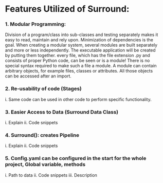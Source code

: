 # Features Utilized of Surround:

### 1.	Modular Programming:

Division of a program/class into sub-classes and testing separately makes it easy to read, maintain and rely upon. Minimization of dependencies is the goal. When creating a modular system, several modules are built separately and more or less independently. The executable application will be created by putting them together. every file, which has the file extension .py and consists of proper Python code, can be seen or is a module! There is no special syntax required to make such a file a module. A module can contain arbitrary objects, for example files, classes or attributes. All those objects can be accessed after an import.

### 2.	Re-usability of code (Stages)
i.	Same code can be used in other code to perform specific functionality. 

### 3.	Easier Access to Data (Surround Data Class)
i.	Explain
ii.	Code snippets

### 4.	Surround(): creates Pipeline
i.	Explain
ii.	Code snippets

### 5.	Config.yaml can be configured in the start for the whole project, Global variable, methods
i.	Path to data
ii.	Code snippets
iii. Description

